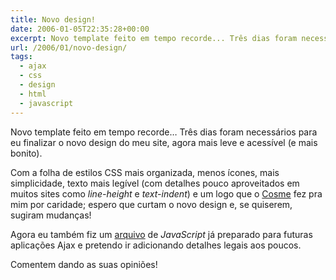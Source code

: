 ```yaml
---
title: Novo design!
date: 2006-01-05T22:35:28+00:00
excerpt: Novo template feito em tempo recorde... Três dias foram necessários para eu finalizar o novo design do meu site, agora mais leve e acessível (e mais bonito).
url: /2006/01/novo-design/
tags:
  - ajax
  - css
  - design
  - html
  - javascript
---
```


Novo template feito em tempo recorde… Três dias foram necessários para eu finalizar o novo design do meu site, agora mais leve e acessível (e mais bonito).

Com a folha de estilos CSS mais organizada, menos ícones, mais simplicidade, texto mais legível (com detalhes pouco aproveitados em muitos sites como _line-height_ e _text-indent_) e um logo que o [Cosme][1] fez pra mim por caridade; espero que curtam o novo design e, se quiserem, sugiram mudanças!

Agora eu também fiz um [arquivo][2] de _JavaScript_ já preparado para futuras aplicações Ajax e pretendo ir adicionando detalhes legais aos poucos.

Comentem dando as suas opiniões!

[1]: http://www.cosmeweb.com.br
[2]: /wp-content/themes/2006/scripts.js
